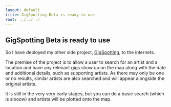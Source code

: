 ```yaml
---
layout: default
title: GigSpotting Beta is ready to use
root: ../../../
---
```


## GigSpotting Beta is ready to use

So I have deployed my other side project, [GigSpotting](http://www.gigspotting.co.uk), to the internets. 

The premise of the project is to allow a user to search for an artist and a location and have any relevant gigs show up on the map along with the date and additional details, such as supporting artists. As there may only be one or no results, similar artists are also searched and will appear alongside the original artists.

It is still in the very very early stages, but you can do a basic search (which is slooow) and artists will be plotted onto the map.

